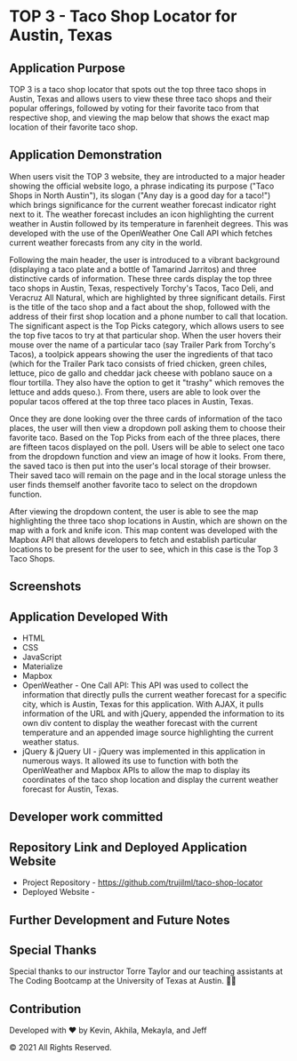 # TOP 3 - Taco Shop Locator for Austin, Texas

## Application Purpose
TOP 3 is a taco shop locator that spots out the top three taco shops in Austin, Texas and allows users to view these three taco shops and their popular offerings, followed by voting for their favorite taco from that respective shop, and viewing the map below that shows the exact map location of their favorite taco shop.

## Application Demonstration
When users visit the TOP 3 website, they are introducted to a major header showing the official website logo, a phrase indicating its purpose ("Taco Shops in North Austin"), its slogan ("Any day is a good day for a taco!") which brings significance for the current weather forecast indicator right next to it. The weather forecast includes an icon highlighting the current weather in Austin followed by its temperature in farenheit degrees. This was developed with the use of the OpenWeather One Call API which fetches current weather forecasts from any city in the world.

Following the main header, the user is introduced to a vibrant background (displaying a taco plate and a bottle of Tamarind Jarritos) and three distinctive cards of information. These three cards display the top three taco shops in Austin, Texas, respectively Torchy's Tacos, Taco Deli, and Veracruz All Natural, which are highlighted by three significant details. First is the title of the taco shop and a fact about the shop, followed with the address of their first shop location and a phone number to call that location. The significant aspect is the Top Picks category, which allows users to see the top five tacos to try at that particular shop. When the user hovers their mouse over the name of a particular taco (say Trailer Park from Torchy's Tacos), a toolpick appears showing the user the ingredients of that taco (which for the Trailer Park taco consists of fried chicken, green chiles, lettuce, pico de gallo and cheddar jack cheese with poblano sauce on a flour tortilla. They also have the option to get it "trashy" which removes the lettuce and adds queso.). From there, users are able to look over the popular tacos offered at the top three taco places in Austin, Texas. 

Once they are done looking over the three cards of information of the taco places, the user will then view a dropdown poll asking them to choose their favorite taco. Based on the Top Picks from each of the three places, there are fifteen tacos displayed on the poll. Users will be able to select one taco from the dropdown function and view an image of how it looks. From there, the saved taco is then put into the user's local storage of their browser. Their saved taco will remain on the page and in the local storage unless the user finds themself another favorite taco to select on the dropdown function. 

After viewing the dropdown content, the user is able to see the map highlighting the three taco shop locations in Austin, which are shown on the map with a fork and knife icon. This map content was developed with the Mapbox API that allows developers to fetch and establish particular locations to be present for the user to see, which in this case is the Top 3 Taco Shops. 

## Screenshots
<!-- will be collected when website is near completion (prior to class and presentation on Wednesday night), can also be presented with above description of the application -->

## Application Developed With
<!-- can also explain specifics with the apis and materialize - basically what did they implement for the site entirely and/or what function is responsible for making what happen -->
* HTML
* CSS
* JavaScript 
* Materialize 
* Mapbox
* OpenWeather - One Call API: This API was used to collect the information that directly pulls the current weather forecast for a specific city, which is Austin, Texas for this application. With AJAX, it pulls information of the URL and with jQuery, appended the information to its own div content to display the weather forecast with the current temperature and an appended image source highlighting the current weather status.
* jQuery & jQuery UI - jQuery was implemented in this application in numerous ways. It allowed its use to function with both the OpenWeather and Mapbox APIs to allow the map to display its coordinates of the taco shop location and display the current weather forecast for Austin, Texas. 

## Developer work committed
<!-- I was thinking right here we would type down what work was committed to this project. Ex: Kevin - taco feature and local storage, Akhila - html css and materialize site design, Jeff - map api js add ons and final rundown of project, Mekayla - github, weatherapi, site header, readme file -->

## Repository Link and Deployed Application Website
* Project Repository - https://github.com/trujilml/taco-shop-locator 
* Deployed Website - 
<!-- deployed website once everything is pushed into main -->

## Further Development and Future Notes
<!-- here we can be able to demonstrate personal concerns with failed implements of website, what we can include for future versions of the website and what would fit with tacos -->

## Special Thanks
Special thanks to our instructor Torre Taylor and our teaching assistants at The Coding Bootcamp at the University of Texas at Austin. 🤘🏼

## Contribution

Developed with ❤️ by Kevin, Akhila, Mekayla, and Jeff

© 2021 All Rights Reserved.